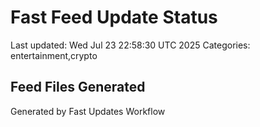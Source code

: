 # Fast Feed Update Status
Last updated: Wed Jul 23 22:58:30 UTC 2025
Categories: entertainment,crypto

## Feed Files Generated

Generated by Fast Updates Workflow

